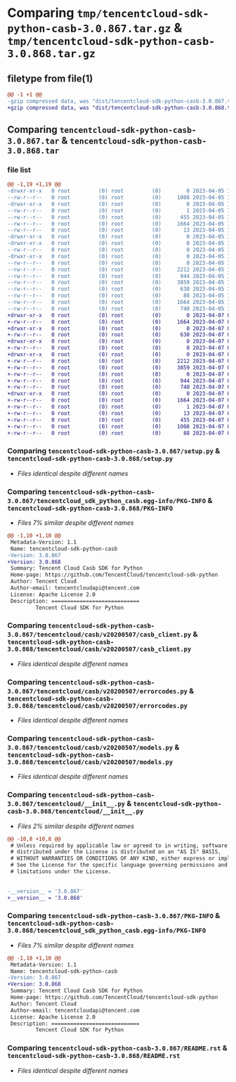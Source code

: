 # Comparing `tmp/tencentcloud-sdk-python-casb-3.0.867.tar.gz` & `tmp/tencentcloud-sdk-python-casb-3.0.868.tar.gz`

## filetype from file(1)

```diff
@@ -1 +1 @@
-gzip compressed data, was "dist/tencentcloud-sdk-python-casb-3.0.867.tar", last modified: Wed Apr  5 16:23:32 2023, max compression
+gzip compressed data, was "dist/tencentcloud-sdk-python-casb-3.0.868.tar", last modified: Fri Apr  7 00:22:21 2023, max compression
```

## Comparing `tencentcloud-sdk-python-casb-3.0.867.tar` & `tencentcloud-sdk-python-casb-3.0.868.tar`

### file list

```diff
@@ -1,19 +1,19 @@
-drwxr-xr-x   0 root         (0) root         (0)        0 2023-04-05 16:23:32.000000 tencentcloud-sdk-python-casb-3.0.867/
--rw-r--r--   0 root         (0) root         (0)     1008 2023-04-05 16:23:32.000000 tencentcloud-sdk-python-casb-3.0.867/setup.py
-drwxr-xr-x   0 root         (0) root         (0)        0 2023-04-05 16:23:32.000000 tencentcloud-sdk-python-casb-3.0.867/tencentcloud_sdk_python_casb.egg-info/
--rw-r--r--   0 root         (0) root         (0)        1 2023-04-05 16:23:32.000000 tencentcloud-sdk-python-casb-3.0.867/tencentcloud_sdk_python_casb.egg-info/dependency_links.txt
--rw-r--r--   0 root         (0) root         (0)      455 2023-04-05 16:23:32.000000 tencentcloud-sdk-python-casb-3.0.867/tencentcloud_sdk_python_casb.egg-info/SOURCES.txt
--rw-r--r--   0 root         (0) root         (0)     1664 2023-04-05 16:23:32.000000 tencentcloud-sdk-python-casb-3.0.867/tencentcloud_sdk_python_casb.egg-info/PKG-INFO
--rw-r--r--   0 root         (0) root         (0)       13 2023-04-05 16:23:32.000000 tencentcloud-sdk-python-casb-3.0.867/tencentcloud_sdk_python_casb.egg-info/top_level.txt
-drwxr-xr-x   0 root         (0) root         (0)        0 2023-04-05 16:23:32.000000 tencentcloud-sdk-python-casb-3.0.867/tencentcloud/
-drwxr-xr-x   0 root         (0) root         (0)        0 2023-04-05 16:23:32.000000 tencentcloud-sdk-python-casb-3.0.867/tencentcloud/casb/
--rw-r--r--   0 root         (0) root         (0)        0 2023-04-05 16:23:32.000000 tencentcloud-sdk-python-casb-3.0.867/tencentcloud/casb/__init__.py
-drwxr-xr-x   0 root         (0) root         (0)        0 2023-04-05 16:23:32.000000 tencentcloud-sdk-python-casb-3.0.867/tencentcloud/casb/v20200507/
--rw-r--r--   0 root         (0) root         (0)        0 2023-04-05 16:23:32.000000 tencentcloud-sdk-python-casb-3.0.867/tencentcloud/casb/v20200507/__init__.py
--rw-r--r--   0 root         (0) root         (0)     2212 2023-04-05 16:23:32.000000 tencentcloud-sdk-python-casb-3.0.867/tencentcloud/casb/v20200507/casb_client.py
--rw-r--r--   0 root         (0) root         (0)      944 2023-04-05 16:23:32.000000 tencentcloud-sdk-python-casb-3.0.867/tencentcloud/casb/v20200507/errorcodes.py
--rw-r--r--   0 root         (0) root         (0)     3859 2023-04-05 16:23:32.000000 tencentcloud-sdk-python-casb-3.0.867/tencentcloud/casb/v20200507/models.py
--rw-r--r--   0 root         (0) root         (0)      630 2023-04-05 16:23:32.000000 tencentcloud-sdk-python-casb-3.0.867/tencentcloud/__init__.py
--rw-r--r--   0 root         (0) root         (0)       88 2023-04-05 16:23:32.000000 tencentcloud-sdk-python-casb-3.0.867/setup.cfg
--rw-r--r--   0 root         (0) root         (0)     1664 2023-04-05 16:23:32.000000 tencentcloud-sdk-python-casb-3.0.867/PKG-INFO
--rw-r--r--   0 root         (0) root         (0)      740 2023-04-05 16:23:32.000000 tencentcloud-sdk-python-casb-3.0.867/README.rst
+drwxr-xr-x   0 root         (0) root         (0)        0 2023-04-07 00:22:21.000000 tencentcloud-sdk-python-casb-3.0.868/
+-rw-r--r--   0 root         (0) root         (0)     1664 2023-04-07 00:22:21.000000 tencentcloud-sdk-python-casb-3.0.868/PKG-INFO
+drwxr-xr-x   0 root         (0) root         (0)        0 2023-04-07 00:22:21.000000 tencentcloud-sdk-python-casb-3.0.868/tencentcloud/
+-rw-r--r--   0 root         (0) root         (0)      630 2023-04-07 00:22:21.000000 tencentcloud-sdk-python-casb-3.0.868/tencentcloud/__init__.py
+drwxr-xr-x   0 root         (0) root         (0)        0 2023-04-07 00:22:21.000000 tencentcloud-sdk-python-casb-3.0.868/tencentcloud/casb/
+-rw-r--r--   0 root         (0) root         (0)        0 2023-04-07 00:22:21.000000 tencentcloud-sdk-python-casb-3.0.868/tencentcloud/casb/__init__.py
+drwxr-xr-x   0 root         (0) root         (0)        0 2023-04-07 00:22:21.000000 tencentcloud-sdk-python-casb-3.0.868/tencentcloud/casb/v20200507/
+-rw-r--r--   0 root         (0) root         (0)     2212 2023-04-07 00:22:21.000000 tencentcloud-sdk-python-casb-3.0.868/tencentcloud/casb/v20200507/casb_client.py
+-rw-r--r--   0 root         (0) root         (0)     3859 2023-04-07 00:22:21.000000 tencentcloud-sdk-python-casb-3.0.868/tencentcloud/casb/v20200507/models.py
+-rw-r--r--   0 root         (0) root         (0)        0 2023-04-07 00:22:21.000000 tencentcloud-sdk-python-casb-3.0.868/tencentcloud/casb/v20200507/__init__.py
+-rw-r--r--   0 root         (0) root         (0)      944 2023-04-07 00:22:21.000000 tencentcloud-sdk-python-casb-3.0.868/tencentcloud/casb/v20200507/errorcodes.py
+-rw-r--r--   0 root         (0) root         (0)      740 2023-04-07 00:22:21.000000 tencentcloud-sdk-python-casb-3.0.868/README.rst
+drwxr-xr-x   0 root         (0) root         (0)        0 2023-04-07 00:22:21.000000 tencentcloud-sdk-python-casb-3.0.868/tencentcloud_sdk_python_casb.egg-info/
+-rw-r--r--   0 root         (0) root         (0)     1664 2023-04-07 00:22:21.000000 tencentcloud-sdk-python-casb-3.0.868/tencentcloud_sdk_python_casb.egg-info/PKG-INFO
+-rw-r--r--   0 root         (0) root         (0)        1 2023-04-07 00:22:21.000000 tencentcloud-sdk-python-casb-3.0.868/tencentcloud_sdk_python_casb.egg-info/dependency_links.txt
+-rw-r--r--   0 root         (0) root         (0)       13 2023-04-07 00:22:21.000000 tencentcloud-sdk-python-casb-3.0.868/tencentcloud_sdk_python_casb.egg-info/top_level.txt
+-rw-r--r--   0 root         (0) root         (0)      455 2023-04-07 00:22:21.000000 tencentcloud-sdk-python-casb-3.0.868/tencentcloud_sdk_python_casb.egg-info/SOURCES.txt
+-rw-r--r--   0 root         (0) root         (0)     1008 2023-04-07 00:22:21.000000 tencentcloud-sdk-python-casb-3.0.868/setup.py
+-rw-r--r--   0 root         (0) root         (0)       88 2023-04-07 00:22:21.000000 tencentcloud-sdk-python-casb-3.0.868/setup.cfg
```

### Comparing `tencentcloud-sdk-python-casb-3.0.867/setup.py` & `tencentcloud-sdk-python-casb-3.0.868/setup.py`

 * *Files identical despite different names*

### Comparing `tencentcloud-sdk-python-casb-3.0.867/tencentcloud_sdk_python_casb.egg-info/PKG-INFO` & `tencentcloud-sdk-python-casb-3.0.868/PKG-INFO`

 * *Files 7% similar despite different names*

```diff
@@ -1,10 +1,10 @@
 Metadata-Version: 1.1
 Name: tencentcloud-sdk-python-casb
-Version: 3.0.867
+Version: 3.0.868
 Summary: Tencent Cloud Casb SDK for Python
 Home-page: https://github.com/TencentCloud/tencentcloud-sdk-python
 Author: Tencent Cloud
 Author-email: tencentcloudapi@tencent.com
 License: Apache License 2.0
 Description: ============================
         Tencent Cloud SDK for Python
```

### Comparing `tencentcloud-sdk-python-casb-3.0.867/tencentcloud/casb/v20200507/casb_client.py` & `tencentcloud-sdk-python-casb-3.0.868/tencentcloud/casb/v20200507/casb_client.py`

 * *Files identical despite different names*

### Comparing `tencentcloud-sdk-python-casb-3.0.867/tencentcloud/casb/v20200507/errorcodes.py` & `tencentcloud-sdk-python-casb-3.0.868/tencentcloud/casb/v20200507/errorcodes.py`

 * *Files identical despite different names*

### Comparing `tencentcloud-sdk-python-casb-3.0.867/tencentcloud/casb/v20200507/models.py` & `tencentcloud-sdk-python-casb-3.0.868/tencentcloud/casb/v20200507/models.py`

 * *Files identical despite different names*

### Comparing `tencentcloud-sdk-python-casb-3.0.867/tencentcloud/__init__.py` & `tencentcloud-sdk-python-casb-3.0.868/tencentcloud/__init__.py`

 * *Files 2% similar despite different names*

```diff
@@ -10,8 +10,8 @@
 # Unless required by applicable law or agreed to in writing, software
 # distributed under the License is distributed on an "AS IS" BASIS,
 # WITHOUT WARRANTIES OR CONDITIONS OF ANY KIND, either express or implied.
 # See the License for the specific language governing permissions and
 # limitations under the License.
 
 
-__version__ = '3.0.867'
+__version__ = '3.0.868'
```

### Comparing `tencentcloud-sdk-python-casb-3.0.867/PKG-INFO` & `tencentcloud-sdk-python-casb-3.0.868/tencentcloud_sdk_python_casb.egg-info/PKG-INFO`

 * *Files 7% similar despite different names*

```diff
@@ -1,10 +1,10 @@
 Metadata-Version: 1.1
 Name: tencentcloud-sdk-python-casb
-Version: 3.0.867
+Version: 3.0.868
 Summary: Tencent Cloud Casb SDK for Python
 Home-page: https://github.com/TencentCloud/tencentcloud-sdk-python
 Author: Tencent Cloud
 Author-email: tencentcloudapi@tencent.com
 License: Apache License 2.0
 Description: ============================
         Tencent Cloud SDK for Python
```

### Comparing `tencentcloud-sdk-python-casb-3.0.867/README.rst` & `tencentcloud-sdk-python-casb-3.0.868/README.rst`

 * *Files identical despite different names*

